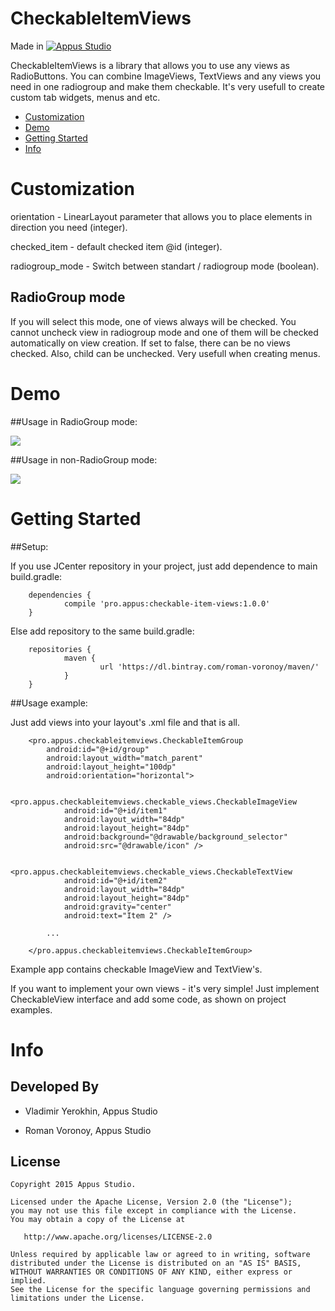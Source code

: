 CheckableItemViews
=====================


Made in [![Appus Studio](https://github.com/appus-studio/Appus-Splash/blob/master/image/logo.png)](http://appus.pro)

CheckableItemViews is a library that allows you to use any views as RadioButtons. 
You can combine ImageViews, TextViews and any views you need in one radiogroup and make them checkable. 
It's very usefull to create custom tab widgets, menus and etc.

* [Customization](#customization)
* [Demo](#demo)
* [Getting Started](#getting-started)
* [Info](#info)



# Customization

orientation - LinearLayout parameter that allows you to place elements in direction you need (integer).
    
checked_item - default checked item @id (integer).

radiogroup_mode - Switch between standart / radiogroup mode (boolean).

## RadioGroup mode

If you will select this mode, one of views always will be checked. You cannot uncheck view in radiogroup mode and one of them will be checked automatically on view creation. 
If set to false, there can be no views checked. Also, child can be unchecked. Very usefull when creating menus.


# Demo

##Usage in RadioGroup mode:

![](https://github.com/appus-studio/CheckableItemViews/blob/master/image/gif2.gif)

##Usage in non-RadioGroup mode:

![](https://github.com/appus-studio/CheckableItemViews/blob/master/image/gif1.gif)

# Getting Started

##Setup:

   If you use JCenter repository in your project, just add dependence to main build.gradle:

        dependencies {
                compile 'pro.appus:checkable-item-views:1.0.0'
        }
   
   Else add repository to the same build.gradle:
   
        repositories {
                maven {
                        url 'https://dl.bintray.com/roman-voronoy/maven/'
                }
        }
        

##Usage example:

Just add views into your layout's .xml file and that is all.

        <pro.appus.checkableitemviews.CheckableItemGroup
            android:id="@+id/group"
            android:layout_width="match_parent"
            android:layout_height="100dp"
            android:orientation="horizontal">
    
            <pro.appus.checkableitemviews.checkable_views.CheckableImageView
                android:id="@+id/item1"
                android:layout_width="84dp"
                android:layout_height="84dp"
                android:background="@drawable/background_selector"
                android:src="@drawable/icon" />
    
            <pro.appus.checkableitemviews.checkable_views.CheckableTextView
                android:id="@+id/item2"
                android:layout_width="84dp"
                android:layout_height="84dp"
                android:gravity="center"
                android:text="Item 2" />
    
            ...
    
        </pro.appus.checkableitemviews.CheckableItemGroup>

Example app contains checkable ImageView and TextView's. 

If you want to implement your own views - it's very simple! Just implement CheckableView interface and add some code, as shown on project examples. 

# Info

Developed By
------------

* Vladimir Yerokhin, Appus Studio


* Roman Voronoy, Appus Studio

License
--------

    Copyright 2015 Appus Studio.

    Licensed under the Apache License, Version 2.0 (the "License");
    you may not use this file except in compliance with the License.
    You may obtain a copy of the License at

       http://www.apache.org/licenses/LICENSE-2.0

    Unless required by applicable law or agreed to in writing, software
    distributed under the License is distributed on an "AS IS" BASIS,
    WITHOUT WARRANTIES OR CONDITIONS OF ANY KIND, either express or implied.
    See the License for the specific language governing permissions and
    limitations under the License.